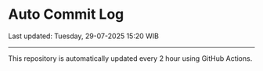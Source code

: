 # Auto Commit Log

Last updated: Tuesday, 29-07-2025 15:20 WIB

---

This repository is automatically updated every 2 hour using GitHub Actions.
